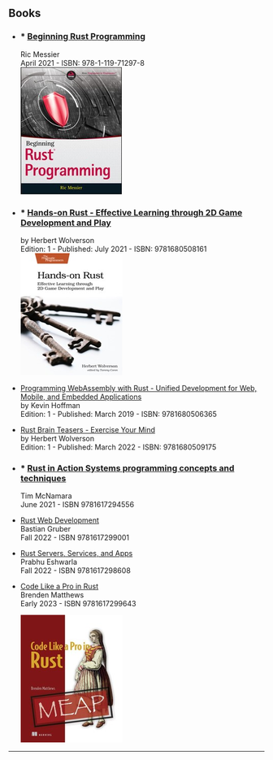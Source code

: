 ## Books

- ### * [**Beginning Rust Programming**](https://www.wiley.com/en-gb/Beginning+Rust+Programming-p-9781119712978)  
    Ric Messier  
    April 2021 - ISBN: 978-1-119-71297-8  
    ![](images/Beginning_Rust_Programming.jpg)

- ### * [**Hands-on Rust - Effective Learning through 2D Game Development and Play**](https://pragprog.com/titles/hwrust/hands-on-rust/)  
    by Herbert Wolverson  
    Edition: 1 - Published: July 2021 - ISBN: 9781680508161  
    ![](images/Hands-on_Rust.jpg)

- [Programming WebAssembly with Rust - Unified Development for Web, Mobile, and Embedded Applications](https://pragprog.com/titles/khrust/programming-webassembly-with-rust/)  
    by Kevin Hoffman  
    Edition: 1 - Published: March 2019 - ISBN: 9781680506365

- [Rust Brain Teasers - Exercise Your Mind](https://pragprog.com/titles/hwrustbrain/rust-brain-teasers/)  
    by Herbert Wolverson  
    Edition: 1 - Published: March 2022 - ISBN: 9781680509175

- ### * [**Rust in Action Systems programming concepts and techniques**](https://www.manning.com/books/rust-in-action)  
    Tim McNamara  
    June 2021 - ISBN 9781617294556 

- [Rust Web Development](https://www.manning.com/books/rust-web-development?query=rust)  
    Bastian Gruber  
    Fall 2022 - ISBN 9781617299001

- [Rust Servers, Services, and Apps](https://www.manning.com/books/rust-servers-services-and-apps?query=rust)  
    Prabhu Eshwarla  
    Fall 2022 - ISBN 9781617298608

- [Code Like a Pro in Rust](https://www.manning.com/books/code-like-a-pro-in-rust?query=rust)  
    Brenden Matthews  
    Early 2023 - ISBN 9781617299643

    ![](images/Code_Like_a_Pro_in_Rust_200x.jpg)

---
